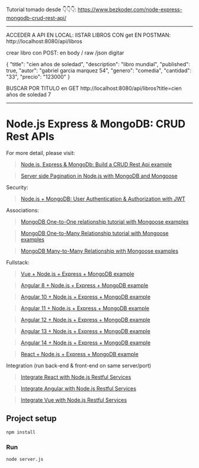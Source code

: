 Tutorial tomado desde 👇👇👇:
https://www.bezkoder.com/node-express-mongodb-crud-rest-api/

---

ACCEDER A API EN LOCAL:
lISTAR LIBROS CON get EN POSTMAN:
http://localhost:8080/api/libros

crear libro con POST:
en body / raw /json digitar

{
"title": "cien años de soledad",
"description": "libro mundial",
"published": true,
"autor": "gabriel garcia marquez 54",
"genero": "comedia",
"cantidad": "33",
"precio": "123000"
}

BUSCAR POR TITULO en GET
http://localhost:8080/api/libros?title=cien años de soledad 7

---

# Node.js Express & MongoDB: CRUD Rest APIs

For more detail, please visit:

> [Node.js, Express & MongoDb: Build a CRUD Rest Api example](https://www.bezkoder.com/node-express-mongodb-crud-rest-api/)

> [Server side Pagination in Node.js with MongoDB and Mongoose](https://www.bezkoder.com/node-js-mongodb-pagination/)

Security:

> [Node.js + MongoDB: User Authentication & Authorization with JWT](https://www.bezkoder.com/node-js-mongodb-auth-jwt/)

Associations:

> [MongoDB One-to-One relationship tutorial with Mongoose examples](https://www.bezkoder.com/mongoose-one-to-one-relationship-example/)

> [MongoDB One-to-Many Relationship tutorial with Mongoose examples](https://www.bezkoder.com/mongoose-one-to-many-relationship/)

> [MongoDB Many-to-Many Relationship with Mongoose examples](https://www.bezkoder.com/mongodb-many-to-many-mongoose/)

Fullstack:

> [Vue + Node.js + Express + MongoDB example](https://www.bezkoder.com/vue-node-express-mongodb-mevn-crud/)

> [Angular 8 + Node.js + Express + MongoDB example](https://www.bezkoder.com/angular-mongodb-node-express/)

> [Angular 10 + Node.js + Express + MongoDB example](https://www.bezkoder.com/angular-10-mongodb-node-express/)

> [Angular 11 + Node.js + Express + MongoDB example](https://www.bezkoder.com/angular-11-mongodb-node-js-express/)

> [Angular 12 + Node.js + Express + MongoDB example](https://www.bezkoder.com/angular-12-mongodb-node-js-express/)

> [Angular 13 + Node.js + Express + MongoDB example](https://www.bezkoder.com/mean-stack-crud-example-angular-13/)

> [Angular 14 + Node.js + Express + MongoDB example](https://www.bezkoder.com/mean-stack-crud-example-angular-14/)

> [React + Node.js + Express + MongoDB example](https://www.bezkoder.com/react-node-express-mongodb-mern-stack/)

Integration (run back-end & front-end on same server/port)

> [Integrate React with Node.js Restful Services](https://www.bezkoder.com/integrate-react-express-same-server-port/)

> [Integrate Angular with Node.js Restful Services](https://www.bezkoder.com/integrate-angular-10-node-js/)

> [Integrate Vue with Node.js Restful Services](https://www.bezkoder.com/serve-vue-app-express/)

## Project setup

```
npm install
```

### Run

```
node server.js
```
